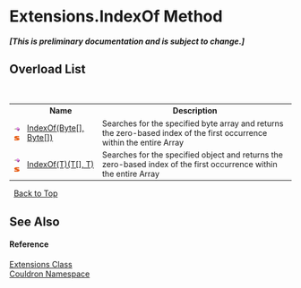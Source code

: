 # Extensions.IndexOf Method 
 _**\[This is preliminary documentation and is subject to change.\]**_


## Overload List
&nbsp;<table><tr><th></th><th>Name</th><th>Description</th></tr><tr><td>![Public method](media/pubmethod.gif "Public method")![Static member](media/static.gif "Static member")</td><td><a href="M_Couldron_Extensions_IndexOf">IndexOf(Byte[], Byte[])</a></td><td>
Searches for the specified byte array and returns the zero-based index of the first occurrence within the entire Array</td></tr><tr><td>![Public method](media/pubmethod.gif "Public method")![Static member](media/static.gif "Static member")</td><td><a href="M_Couldron_Extensions_IndexOf__1">IndexOf(T)(T[], T)</a></td><td>
Searches for the specified object and returns the zero-based index of the first occurrence within the entire Array</td></tr></table>&nbsp;
<a href="#extensions.indexof-method">Back to Top</a>

## See Also


#### Reference
<a href="T_Couldron_Extensions">Extensions Class</a><br /><a href="N_Couldron">Couldron Namespace</a><br />